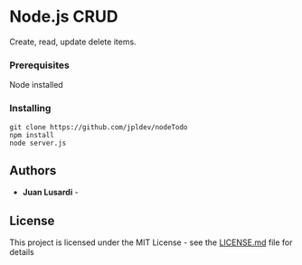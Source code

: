 # Node.js CRUD

Create, read, update delete items.


### Prerequisites

Node installed


### Installing



```
git clone https://github.com/jpldev/nodeTodo
npm install
node server.js
```

## Authors

* **Juan Lusardi** - 

## License

This project is licensed under the MIT License - see the [LICENSE.md](LICENSE.md) file for details

